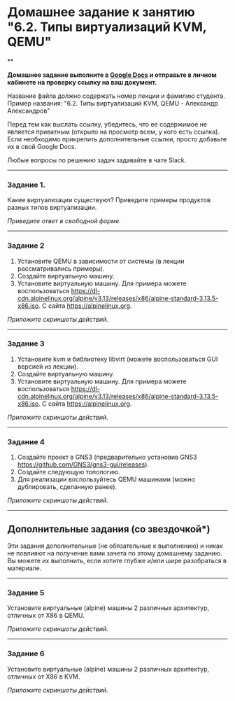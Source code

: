 # Домашнее задание к занятию "6.2. Типы виртуализаций KVM, QEMU"

**

**Домашнее задание выполните в [Google Docs](https://docs.google.com/) и отправьте в личном кабинете на проверку ссылку на ваш документ.** 

Название файла должно содержать номер лекции и фамилию студента. Пример названия: "6.2. Типы виртуализаций KVM, QEMU - Александр Александров"

Перед тем как выслать ссылку, убедитесь, что ее содержимое не является приватным (открыто на просмотр всем, у кого есть ссылка). Если необходимо прикрепить дополнительные ссылки, просто добавьте их в свой Google Docs.

Любые вопросы по решению задач задавайте в чате Slack.

 ---

### Задание 1. 

Какие виртуализации существуют? Приведите примеры продуктов разных типов виртуализации.

*Приведите ответ в свободной форме.*

---

### Задание 2 

1. Установите QEMU в зависимости от системы (в лекции рассматривались примеры).
2. Создайте виртуальную машину.
3. Установите виртуальную машину.
Для примера можете воспользоваться 
https://dl-cdn.alpinelinux.org/alpine/v3.13/releases/x86/alpine-standard-3.13.5-x86.iso. 
С сайта https://alpinelinux.org. 

*Приложите скриншоты действий.*
 
---

### Задание 3 

1. Установите kvm и библиотеку libvirt (можете воспользоваться GUI версией из лекции). 
2. Создайте виртуальную машину. 
3. Установите виртуальную машину. 
Для примера можете воспользоваться https://dl-cdn.alpinelinux.org/alpine/v3.13/releases/x86/alpine-standard-3.13.5-x86.iso. 
С сайта https://alpinelinux.org. 

*Приложите скриншоты действий.*
 
 ---

### Задание 4

1. Создайте проект в GNS3 (предварительно установив GNS3  https://github.com/GNS3/gns3-gui/releases).
2. Создайте следующую топологию.
3. Для реализации воспользуйтесь QEMU машинами (можно дублировать, сделанную ранее). 

*Приложите скриншоты действий.*

---

## Дополнительные задания (со звездочкой*)

Эти задания дополнительные (не обязательные к выполнению) и никак не повлияют на получение вами зачета по этому домашнему заданию. 
Вы можете их выполнить, если хотите глубже и/или шире разобраться в материале.

 ---

### Задание 5

Установите виртуальные (alpine) машины 2 различных архитектур, отличных от X86 в QEMU.

*Приложите скриншоты действий.*

 ---

### Задание 6

Установите виртуальные (alpine) машины 2 различных архитектур, отличных от X86 в KVM.

*Приложите скриншоты действий.*
